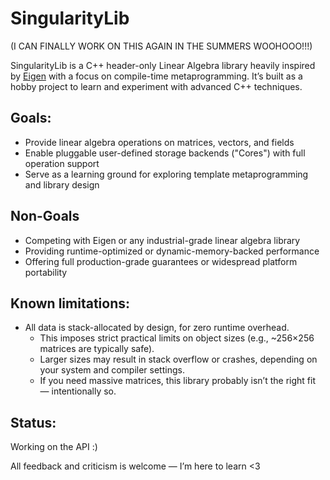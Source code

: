 # SingularityLib

(I CAN FINALLY WORK ON THIS AGAIN IN THE SUMMERS WOOHOOO!!!)

SingularityLib is a C++ header-only Linear Algebra library heavily inspired by [Eigen](https://eigen.tuxfamily.org/index.php?title=Main_Page) with a focus on compile-time metaprogramming. It’s built as a hobby project to learn and experiment with advanced C++ techniques.

## Goals:
- Provide linear algebra operations on matrices, vectors, and fields
- Enable pluggable user-defined storage backends ("Cores") with full operation support
- Serve as a learning ground for exploring template metaprogramming and library design

## Non-Goals
- Competing with Eigen or any industrial-grade linear algebra library
- Providing runtime-optimized or dynamic-memory-backed performance
- Offering full production-grade guarantees or widespread platform portability

## Known limitations:
- All data is stack-allocated by design, for zero runtime overhead.
  - This imposes strict practical limits on object sizes (e.g., ~256×256 matrices are typically safe).
  - Larger sizes may result in stack overflow or crashes, depending on your system and compiler settings.
  - If you need massive matrices, this library probably isn’t the right fit — intentionally so.

## Status:
Working on the API :)

All feedback and criticism is welcome — I’m here to learn <3
